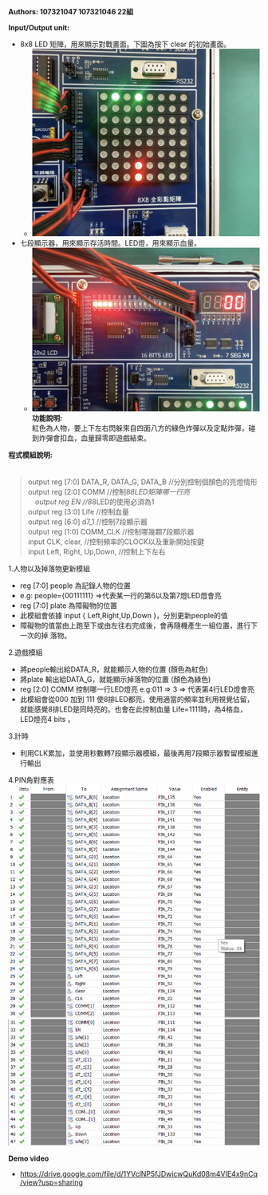 ﻿**Authors: 107321047 107321046 22組**        
 
**Input/Output unit:**                 
 - 8x8 LED 矩陣，用來顯示對戰畫面。下圖為按下 clear 的初始畫面。
	- ![圖片](/images/img1.jpg)
 - 七段顯示器，用來顯示存活時間。LED燈，用來顯示血量。
	- ![圖片](/images/img2.jpg)
**功能說明:**         
     紅色為人物，要上下左右閃躲來自四面八方的綠色炸彈以及定點炸彈，碰到炸彈會扣血，血量歸零即遊戲結束。

**程式模組說明:**              
　 
   
 >  output reg [7:0] DATA_R, DATA_G, DATA_B           //分別控制個顏色的亮燈情形  
 >  output reg [2:0] COMM                             //控制8*8LED矩陣哪一行亮        
　output reg EN                                     //8*8LED的使用必須為1     
    output reg [3:0] Life                            //控制血量          
    output reg [6:0] d7_1                            //控制7段顯示器        
    output reg [1:0] COMM_CLK                        //控制哪幾顆7段顯示器         
    input CLK, clear,                                //控制頻率的CLOCK以及重新開始按鍵        
  > input Left, Right, Up,Down,                      //控制上下左右        
    
   

1.人物以及掉落物更新模組
  - reg [7:0] people 為記錄人物的位置
  - e.g: people={00111111} =>代表某一行的第6以及第7燈LED燈會亮
  - reg [7:0] plate 為障礙物的位置 
  - 此模組會依據 input { Left,Right,Up,Down }，分別更新people的值 
  - 障礙物的值當由上跑至下或由左往右完成後，會再隨機產生一組位置，進行下一次的掉    落物。  

2.遊戲模組
  - 將people輸出給DATA_R，就能顯示人物的位置 (顏色為紅色)
  - 將plate 輸出給DATA_G，就能顯示掉落物的位置 (顏色為綠色)
  - reg [2:0] COMM 控制哪一行LED燈亮 e.g:011 => 3 => 代表第4行LED燈會亮
  - 此模組會從000 加到 111 使8排LED都亮，使用適當的頻率並利用視覺佔留，就能感覺8排LED是同時亮的。也會在此控制血量 Life=1111時，為4格血，LED燈亮4 bits 。


3.計時
- 利用CLK累加，並使用秒數轉7段顯示器模組，最後再用7段顯示器暫留模組進行輸出     

4.PIN角對應表                                  
    ![圖片](/images/img3.png)
    ![圖片](/images/img4.png)  
    
**Demo video**
- https://drive.google.com/file/d/1YVclNP5fJDwicwQuKd08m4VIE4x9nCq/view?usp=sharing



